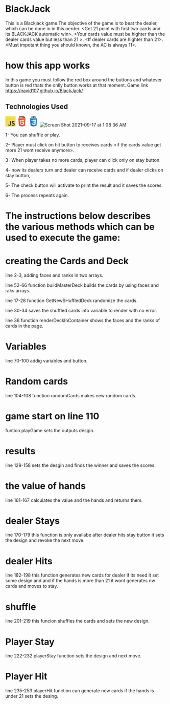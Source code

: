 # BlackJack 

This is a Blackjack game.The objective of the game is to beat the dealer, which can be done in in this oerder.
<Get 21 point with first two cards and its BLACKJACK automatic win>.
<Your cards value must be highter than the dealer cards value but less than 21 >.
<If dealer cards are highter than 21>.
<Must impotant thing you should known, the AC is always 11>.

# how this app works
In this game you must follow the red box around the buttons and whatever button is red
thats the onlly button works at that moment.
Game link https://navid107.github.io/BlackJack/

## Technologies Used
<img height="32" width="32" src="https://raw.githubusercontent.com/github/explore/5b3600551e122a3277c2c5368af2ad5725ffa9a1/topics/javascript/javascript.png" />
<img height="32" width="32" src="https://raw.githubusercontent.com/github/explore/5b3600551e122a3277c2c5368af2ad5725ffa9a1/topics/html/html.png" />
<img height="32" width="32" src="https://raw.githubusercontent.com/github/explore/5b3600551e122a3277c2c5368af2ad5725ffa9a1/topics/css/css.png" />

<img width="1435" alt="Screen Shot 2021-09-17 at 1 08 36 AM" src="https://user-images.githubusercontent.com/90425833/133823083-c40a801e-0ad2-422e-84cc-f1da754ed7fa.png">

1- You can shuffle or play. 

2- Player must click on hit button to receives cards <if the cards value get more 21 wont receive anymore>.

3- When player takes no more cards, player can click only on stay button.

4- now its dealers turn and dealer can receive cards and if dealer clicks on stay button,

5- The check button will activate to print the result and it saves the scores.

6- The process repeats again. 

# The instructions below describes the various methods which can be used to execute the game:

# creating the Cards and Deck 
line 2-3, adding faces and ranks in two arrays.

line 52-66 function buildMasterDeck builds the cards by using faces and raks arrays.

line 17-28 function GetNewSHuffledDeck randomize the cards.

line 30-34 saves the shuffled cards into variable to render with no error.

line 36 function renderDeckInContainer shows the faces and the ranks of cards in the page.

# Variables
line 70-100 addig variables and button. 

# Random cards
line 104-108 function randomCards makes new random cards.

# game start on line 110
funtion playGame sets the outputs desgin. 

# results
line 129-158 sets the desgin and finds the winner and saves the scores.

# the value of hands
line 161-167 calculates the value and the hands and returns them. 

# dealer Stays
line 170-179 this function is only availabe after dealer hits stay button
it sets the design and revoke the next move.

# dealer Hits
line 182-198 this function generates new cards for dealer if its need it 
set some design and and if the hands is more than 21 it wont generates nw cards and moves to stay.

# shuffle
line 201-219 this funcion shuffles the cards and sets the new design.

# Player Stay
line 222-232 playerStay function sets the design and next move.

# Player Hit
line 235-253 playerHit function can generate new cards if the hands is under 21
sets the desing.



